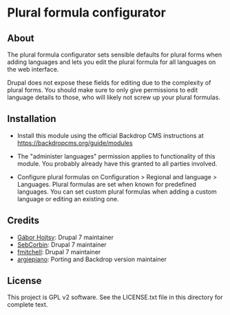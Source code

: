 
Plural formula configurator
====

About
-------

The plural formula configurator sets sensible defaults for plural forms when
adding languages and lets you edit the plural formula for all languages on the
web interface.

Drupal does not expose these fields for editing due to the complexity of plural
forms. You should make sure to only give permissions to edit language details
to those, who will likely not screw up your plural formulas.

Installation
------------


- Install this module using the official Backdrop CMS instructions at
  https://backdropcms.org/guide/modules

- The "administer languages" permission applies to functionality of this
   module. You probably already have this granted to all parties involved.
   
- Configure plural formulas on Configuration > Regional and language > Languages.
   Plural formulas are set when known for predefined languages. You can set
   custom plural formulas when adding a custom language or editing an existing
   one. 

Credits
--------

- [Gábor Hojtsy](http://drupal.org/user/4166): Drupal 7 maintainer
- [SebCorbin](https://www.drupal.org/u/sebcorbin): Drupal 7 maintainer
- [fmitchell](https://www.drupal.org/u/fmitchell): Drupal 7 maintainer
- [argiepiano](https://github.com/argiepiano): Porting and Backdrop version maintainer 

License
-------

This project is GPL v2 software. See the LICENSE.txt file in this directory for
complete text.
